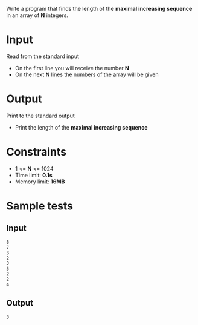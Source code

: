 Write a program that finds the length of the **maximal increasing sequence** in an array of **N** integers.

# Input

Read from the standard input

- On the first line you will receive the number **N**
- On the next **N** lines the numbers of the array will be given

# Output

Print to the standard output

- Print the length of the **maximal increasing sequence**

# Constraints
- 1 <= **N** <= 1024
- Time limit: **0.1s**
- Memory limit: **16MB**

# Sample tests

## Input

```
8
7
3
2
3
5
2
2
4
```

## Output

```
3
```

